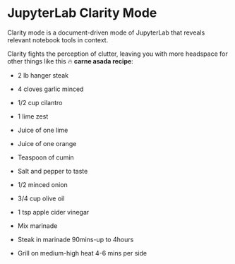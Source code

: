 # JupyterLab Clarity Mode
 Clarity mode is a document-driven mode of JupyterLab that reveals relevant notebook tools in context.

Clarity fights the perception of clutter, leaving you with more headspace for other things like this 🔥 **carne asada recipe**:

* 2 lb hanger steak
* 4 cloves garlic minced
* 1/2 cup cilantro
* 1 lime zest
* Juice of one lime
* Juice of one orange
* Teaspoon of cumin
* Salt and pepper to taste
* 1/2 minced onion
* 3/4 cup olive oil
* 1 tsp apple cider vinegar

* Mix marinade
* Steak in marinade  90mins-up to 4hours
* Grill on medium-high heat 4-6 mins per side